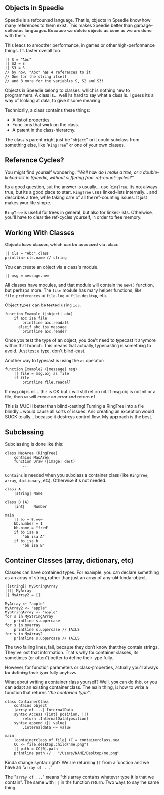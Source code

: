 ## Objects in Speedie

Speedie is a refcounted language. That is, objects in Speedie know how many references to them exist. This makes Speedie better than garbage-collected languages. Because we delete objects as soon as we are done with them. 

This leads to smoother performance, in games or other high-performance things. Its faster overall too.

	|| S = "Abc"
	|| S2 = S
	|| S3 = S
	// by now, "Abc" has 4 references to it
	// One for the string itself
	// and 3 more for the variables S, S2 and S3!

Objects in Speedie belong to classes, which is nothing new to programmers. A class is... well its hard to say what a class is. I guess its a way of looking at data, to give it some meaning.

Technically, a class contains these things:

+ A list of properties
+ Functions that work on the class.
+ A parent in the class-hierarchy.

The class's parent might just be "`object`" or it could subclass from something else, like "`RingTree`" or one of your own classes.


## Reference Cycles?
You might find yourself wondering: _"Well how do I make a tree, or a double-linked-list in Speedie, without suffering from ref-count-cycles?"_

Its a good question, but the answer is usually... use `RingTree`. Its not always true, but its a good place to start. `RingTree` uses linked-lists internally... and describes a tree, while taking care of all the ref-counting issues. It just makes your life simple. 

`RingTree` is useful for trees in general, but also for linked-lists. Otherwise, you'll have to clear the ref-cycles yourself, in order to free memory.

## Working With Classes

Objects have classes, which can be accessed via .class

	|| Cls = "Abc".class
	printline cls.name // string

You can create an object via a class's module.

	|| msg = message.new
	
All classes have modules, and that module will contain the `new()` function, but perhaps more. The `file` module has many helper functions, like `file.preferences` or `file.log` or `file.desktop`, etc.

Object types can be tested using `isa`.

    function Example (|object| abc)
        if abc isa file
            printline abc.readall
          elseif abc isa message
            printline abc.render

Once you test the type of an object, you don't need to typecast it anymore within that branch. This means that actually, typecasting is something to avoid. Just test a type, don't blind-cast.

Another way to typecast is using the `as` operator:

    function Example2 (|message| msg)
        || file = msg.obj as file
        if file
            printline file.readall

If msg.obj is nil... this is OK but it will still return nil. If msg.obj is not nil or a file, then `as` will create an error and return nil.

This is MUCH better than blind-casting! Turning a RingTree into a file blindly... would cause all sorts of issues. And creating an exception would SUCK totally... because it destroys control flow. My approach is the best.


## Subclassing

Subclassing is done like this:

    class MapArea (RingTree)
        contains MapArea
        function Draw (|image| dest)
            ...

`Contains` is needed when you subclass a container class (like `RingTree`, `array`, `dictionary`, etc). Otherwise it's not needed.

    class A
        |string| Name

    class B (A)
        |int|    Number
    
    main
        || bb = B.new
        bb.number = 1
        bb.name = "fred"
        if bb isa a
            "bb isa A"
        if bb isa b
            "bb isa B"


## Container Classes (array, dictionary, etc)

Classes can have contained types. For example, you can declare something as an array of string, rather than just an array of any-old-kinda-object.

    |[string]| MyStringArray
    |[]| MyArray
    || MyArray2 = []
    
    MyArray <~ "apple"
    MyArray2 <~ "apple"
    MyStringArray <~ "apple"
    for s in MyStringArray
        printline s.uppercase
    for s in myarray
        printline s.uppercase // FAILS
    for s in MyArray2
        printline s.uppercase // FAILS

The two failing lines, fail, because they don't know that they contain strings. They've lost that information. That's why for container classes, its sometimes (or often?) better to define their type fully.

However, for function parameters or class-properties, actually you'll always be defining their type fully anyhow.
    
What about writing a container class yourself? Well, you can do this, or you can adapt an existing container class. The main thing, is how to write a function that returns _"the contained type"_.

    class ContainerClass
        contains object
        |array of ...| InternalData
        syntax Access (|int| position, ||)
            return .InternalData[position]
        syntax append (|| value)
            .internaldata <~ value
            
    main
        |containerclass of file| CC = containerclass.new
        CC <~ file.desktop.child("me.png")
        || path = CC[0].path
        printline path //   "/Users/NAME/Desktop/me.png"
        

Kinda strange syntax right? We are returning `||` from a function and we have an "`array of ...`"

The "`array of ...`" means "this array contains whatever type it is that we contain". The same with  `||` in the function return. Two ways to say the same thing.

